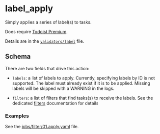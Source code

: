 # label_apply

Simply applies a series of label(s) to tasks.

Does require [Todoist Premium](../../getting-started.md#todoist-premium).

Details are in the [`validators/label`](../../../tdt/validators/job_file/label/apply.py) file.

## Schema

There are two fields that drive this action:

- `labels`: a list of labels to apply. Currently, specifying labels by ID is not supported. The label must already 
exist if it is to be applied. Missing labels will be skipped with a WARNING in the logs.
    
- `filters`: a list of filters that find tasks(s) to receive the labels. See the dedicated [filters](../../filters/readme.md) documentation for details

### Examples

See the [jobs/filter/01.apply.yaml](../../../jobs/v1/label/01.apply.yaml) file.
